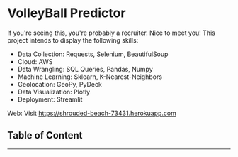 # VolleyBall Predictor

If you're seeing this, you're probably a recruiter. Nice to meet you!
This project intends to display the following skills:

* Data Collection: Requests, Selenium, BeautifulSoup
* Cloud: AWS
* Data Wrangling: SQL Queries, Pandas, Numpy
* Machine Learning: Sklearn, K-Nearest-Neighbors
* Geolocation: GeoPy, PyDeck
* Data Visualization: Plotly
* Deployment: Streamlit

Web: Visit https://shrouded-beach-73431.herokuapp.com

## Table of Content
---
